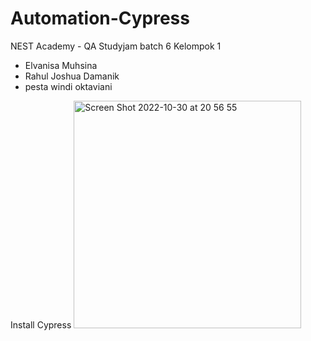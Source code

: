 # Automation-Cypress

NEST Academy - QA Studyjam batch 6
Kelompok 1
- Elvanisa Muhsina
- Rahul Joshua Damanik
- pesta windi oktaviani



Install Cypress
<img width="364" alt="Screen Shot 2022-10-30 at 20 56 55" src="https://user-images.githubusercontent.com/28818396/198882461-b5ea86dd-08bc-457c-95fe-bb16940193e7.png">
